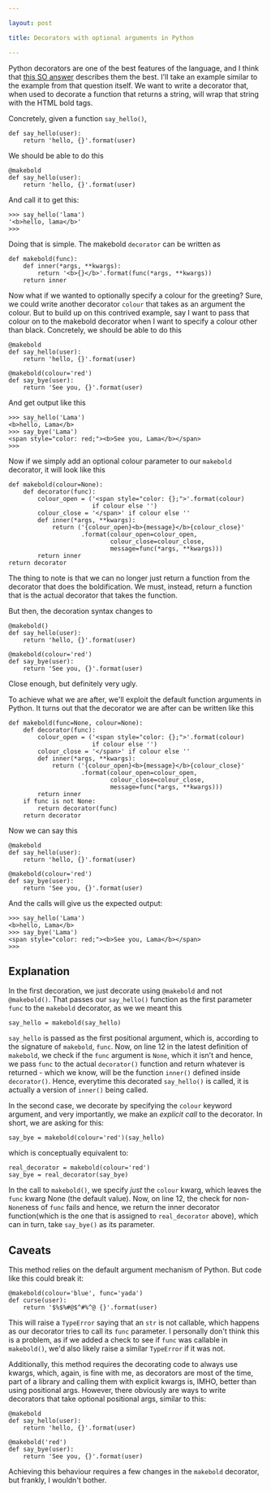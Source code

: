 ```yaml
---

layout: post

title: Decorators with optional arguments in Python

---
```


Python decorators are one of the best features of the language, and I think 
that [this SO answer][1] describes them the best. I'll take an example similar 
to the example from that question itself. We want to write a decorator that, 
when used to decorate a function that returns a string, will wrap that string 
with the HTML bold tags.

Concretely, given a function `say_hello()`,

    def say_hello(user):
        return 'hello, {}'.format(user)

We should be able to do this

    @makebold
    def say_hello(user):
        return 'hello, {}'.format(user)

And call it to get this:

    >>> say_hello('lama')
    '<b>hello, lama</b>'
    >>>

Doing that is simple. The makebold `decorator` can be written as

    def makebold(func):
        def inner(*args, **kwargs):
            return '<b>{}</b>'.format(func(*args, **kwargs))
        return inner

Now what if we wanted to optionally specify a colour for the greeting?
Sure, we could write another decorator `colour` that takes as an argument the 
colour. But to build up on this contrived example, say I want to pass that
colour on to the makebold decorator when I want to specify a colour other than
black. Concretely, we should be able to do this

    @makebold
    def say_hello(user):
        return 'hello, {}'.format(user)

    @makebold(colour='red')
    def say_bye(user):
        return 'See you, {}'.format(user)


And get output like this
    
    >>> say_hello('Lama') 
    <b>hello, Lama</b>
    >>> say_bye('Lama')
    <span style="color: red;"><b>See you, Lama</b></span>
    >>> 

Now if we simply add an optional colour parameter to our `makebold` decorator,
it will look like this

    def makebold(colour=None):
        def decorator(func):
            colour_open = ('<span style="color: {};">'.format(colour)
                           if colour else '')
            colour_close = '</span>' if colour else ''
            def inner(*args, **kwargs):
                return ('{colour_open}<b>{message}</b>{colour_close}'
                        .format(colour_open=colour_open,
                                colour_close=colour_close,
                                message=func(*args, **kwargs)))
            return inner
    return decorator

The thing to note is that we can no longer just return a function from the 
decorator that does the boldification. We must, instead, return a function that
is the actual decorator that takes the function.

But then, the decoration syntax changes to

    @makebold()
    def say_hello(user):
        return 'hello, {}'.format(user)

    @makebold(colour='red')
    def say_bye(user):
        return 'See you, {}'.format(user)

Close enough, but definitely very ugly.

To achieve what we are after, we'll exploit the default function arguments in
Python. It turns out that the decorator we are after can be written like this

    def makebold(func=None, colour=None):
        def decorator(func):
            colour_open = ('<span style="color: {};">'.format(colour)
                           if colour else '')
            colour_close = '</span>' if colour else ''
            def inner(*args, **kwargs):
                return ('{colour_open}<b>{message}</b>{colour_close}'
                        .format(colour_open=colour_open,
                                colour_close=colour_close,
                                message=func(*args, **kwargs)))
            return inner
        if func is not None:
            return decorator(func)
        return decorator

Now we can say this 

    @makebold
    def say_hello(user):
        return 'hello, {}'.format(user)

    @makebold(colour='red')
    def say_bye(user):
        return 'See you, {}'.format(user)

And the calls will give us the expected output:

    >>> say_hello('Lama') 
    <b>hello, Lama</b>
    >>> say_bye('Lama')
    <span style="color: red;"><b>See you, Lama</b></span>
    >>> 

Explanation
------------
In the first decoration, we just decorate using `@makebold` and not 
`@makebold()`. That passes our `say_hello()` function as the first parameter 
`func` to the `makebold` decorator, as we we meant this

    say_hello = makebold(say_hello)

`say_hello` is passed as the first positional argument, which is, according to 
the signature of `makebold`, `func`. Now, on line 12 in the latest definition 
of `makebold`, we check if the `func` argument is `None`, which it isn't and 
hence, we pass `func` to the actual `decorator()` function and return whatever 
is returned - which we know, will be the function `inner()` defined inside `decorator()`. Hence, everytime this 
decorated `say_hello()` is called, it is actually a version of `inner()` being
called.

In the second case, we decorate by specifying the `colour` keyword argument, 
and very importantly, we make an *explicit call* to the decorator. In short, we
are asking for this:

    say_bye = makebold(colour='red')(say_hello)

which is conceptually equivalent to:

    real_decorator = makebold(colour='red')
    say_bye = real_decorator(say_bye)

In the call to `makebold()`, we specify *just* the `colour` kwarg, which 
leaves the `func` kwarg None (the default value). Now, on line 12, the check
for non-`None`ness of `func` fails and hence, we return the inner decorator
function(which is the one that is assigned to `real_decorator` above), which
can in turn, take `say_bye()` as its parameter.

Caveats
--------
This method relies on the default argument mechanism of Python. But code like
this could break it:

    @makebold(colour='blue', func='yada')
    def curse(user):
        return '$%$%#@$^#%^@ {}'.format(user)

This will raise a `TypeError` saying that an `str` is not callable, which 
happens as our decorator tries to call its `func` parameter. I personally don't
think this is a problem, as if we added a check to see if `func` was callable 
in `makebold()`, we'd also likely raise a similar `TypeError` if it was not.

Additionally, this method requires the decorating code to always use kwargs,
which, again, is fine with me, as decorators are most of the time, part of a 
library and calling them with explicit kwargs is, IMHO, better than using 
positional args. However, there obviously are ways to write decorators that
take optional positional args, similar to this:

    @makebold
    def say_hello(user):
        return 'hello, {}'.format(user)

    @makebold('red')
    def say_bye(user):
        return 'See you, {}'.format(user)

Achieving this behaviour requires a few changes in the `makebold` decorator,
but frankly, I wouldn't bother. 

[1]: http://stackoverflow.com/a/1594484 

